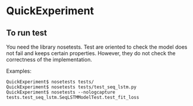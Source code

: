 # QuickExperiment

## To run test

You need the library nosetests. Test are oriented to check the model does not fail and
keeps certain properties. However, they do not check the correctness of the
implementation.

Examples:

```
QuickExperiment$ nosetests tests/
QuickExperiment$ nosetests tests/test_seq_lstm.py
QuickExperiment$ nosetests --nologcapture tests.test_seq_lstm.SeqLSTMModelTest.test_fit_loss
```